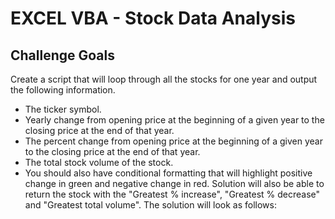 # EXCEL VBA - Stock Data Analysis

## Challenge Goals
Create a script that will loop through all the stocks for one year and output the following information.
* The ticker symbol.
* Yearly change from opening price at the beginning of a given year to the closing price at the end of that year.
* The percent change from opening price at the beginning of a given year to the closing price at the end of that year.
* The total stock volume of the stock.
* You should also have conditional formatting that will highlight positive change in green and negative change in red.
Solution will also be able to return the stock with the "Greatest % increase", "Greatest % decrease" and "Greatest total volume". The solution will look as follows:
